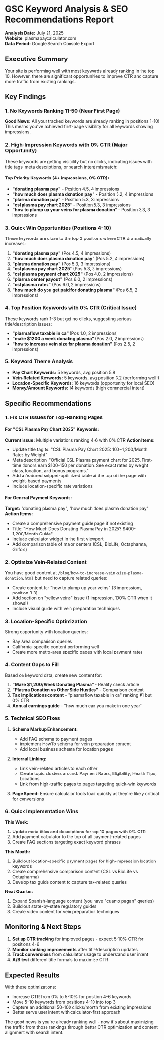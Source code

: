 # GSC Keyword Analysis & SEO Recommendations Report
**Analysis Date:** July 21, 2025  
**Website:** plasmapaycalculator.com  
**Data Period:** Google Search Console Export

## Executive Summary
Your site is performing well with most keywords already ranking in the top 10. However, there are significant opportunities to improve CTR and capture more traffic from existing rankings.

## Key Findings

### 1. No Keywords Ranking 11-50 (Near First Page)
**Good News:** All your tracked keywords are already ranking in positions 1-10! This means you've achieved first-page visibility for all keywords showing impressions.

### 2. High-Impression Keywords with 0% CTR (Major Opportunity)
These keywords are getting visibility but no clicks, indicating issues with title tags, meta descriptions, or search intent mismatch:

#### Top Priority Keywords (4+ impressions, 0% CTR):
- **"donating plasma pay"** - Position 4.5, 4 impressions
- **"how much does plasma donation pay"** - Position 5.2, 4 impressions
- **"plasma donation pay"** - Position 5.3, 3 impressions
- **"csl plasma pay chart 2025"** - Position 5.3, 3 impressions
- **"how to plump up your veins for plasma donation"** - Position 3.3, 3 impressions

### 3. Quick Win Opportunities (Positions 4-10)
These keywords are close to the top 3 positions where CTR dramatically increases:

1. **"donating plasma pay"** (Pos 4.5, 4 impressions)
2. **"how much does plasma donation pay"** (Pos 5.2, 4 impressions) 
3. **"plasma donation pay"** (Pos 5.3, 3 impressions)
4. **"csl plasma pay chart 2025"** (Pos 5.3, 3 impressions)
5. **"csl plasma payment chart 2025"** (Pos 4.0, 2 impressions)
6. **"plasma center payout"** (Pos 6.0, 2 impressions)
7. **"csl plasma rates"** (Pos 6.0, 2 impressions)
8. **"how much do you get paid for donating plasma"** (Pos 6.5, 2 impressions)

### 4. Top Position Keywords with 0% CTR (Critical Issue)
These keywords rank 1-3 but get no clicks, suggesting serious title/description issues:

- **"plasmaflow taxable in ca"** (Pos 1.0, 2 impressions)
- **"make $1200 a week donating plasma"** (Pos 2.0, 2 impressions)
- **"how to increase vein size for plasma donation"** (Pos 2.5, 2 impressions)

### 5. Keyword Theme Analysis
- **Pay Chart Keywords:** 5 keywords, avg position 5.8
- **Vein-Related Keywords:** 5 keywords, avg position 3.2 (performing well!)
- **Location-Specific Keywords:** 16 keywords (opportunity for local SEO)
- **Money/Amount Keywords:** 14 keywords (high commercial intent)

## Specific Recommendations

### 1. Fix CTR Issues for Top-Ranking Pages

#### For "CSL Plasma Pay Chart 2025" Keywords:
**Current Issue:** Multiple variations ranking 4-6 with 0% CTR
**Action Items:**
- Update title tag to: "CSL Plasma Pay Chart 2025: $100-$1,200/Month Rates by Weight"
- Meta description: "Official CSL Plasma payment chart for 2025. First-time donors earn $100-150 per donation. See exact rates by weight class, location, and bonus programs."
- Add a featured snippet-optimized table at the top of the page with weight-based payments
- Include location-specific rate variations

#### For General Payment Keywords:
**Target:** "donating plasma pay", "how much does plasma donation pay"
**Action Items:**
- Create a comprehensive payment guide page if not existing
- Title: "How Much Does Donating Plasma Pay in 2025? $400-1,200/Month Guide"
- Include calculator widget in the first viewport
- Add comparison table of major centers (CSL, BioLife, Octapharma, Grifols)

### 2. Optimize Vein-Related Content

You have good content at `/blog/how-to-increase-vein-size-plasma-donation.html` but need to capture related queries:
- Create content for "how to plump up your veins" (3 impressions, position 3.3)
- Add section on "yellow veins" issue (1 impression, 100% CTR when it shows!)
- Include visual guide with vein preparation techniques

### 3. Location-Specific Optimization

Strong opportunity with location queries:
- Bay Area comparison queries
- California-specific content performing well
- Create more metro-area specific pages with local payment rates

### 4. Content Gaps to Fill

Based on keyword data, create new content for:
1. **"Make $1,200/Week Donating Plasma"** - Reality check article
2. **"Plasma Donation vs Other Side Hustles"** - Comparison content
3. **Tax implications content** - "plasmaflow taxable in ca" ranking #1 but 0% CTR
4. **Annual earnings guide** - "how much can you make in one year"

### 5. Technical SEO Fixes

1. **Schema Markup Enhancement:**
   - Add FAQ schema to payment pages
   - Implement HowTo schema for vein preparation content
   - Add local business schema for location pages

2. **Internal Linking:**
   - Link vein-related articles to each other
   - Create topic clusters around: Payment Rates, Eligibility, Health Tips, Locations
   - Link from high-traffic pages to pages targeting quick-win keywords

3. **Page Speed:** Ensure calculator tools load quickly as they're likely critical for conversions

### 6. Quick Implementation Wins

**This Week:**
1. Update meta titles and descriptions for top 10 pages with 0% CTR
2. Add payment calculator to the top of all payment-related pages
3. Create FAQ sections targeting exact keyword phrases

**This Month:**
1. Build out location-specific payment pages for high-impression location keywords
2. Create comprehensive comparison content (CSL vs BioLife vs Octapharma)
3. Develop tax guide content to capture tax-related queries

**Next Quarter:**
1. Expand Spanish-language content (you have "cuanto pagan" queries)
2. Build out state-by-state regulatory guides
3. Create video content for vein preparation techniques

## Monitoring & Next Steps

1. **Set up CTR tracking** for improved pages - expect 5-10% CTR for positions 4-6
2. **Monitor ranking improvements** after title/description updates
3. **Track conversions** from calculator usage to understand user intent
4. **A/B test** different title formats to maximize CTR

## Expected Results

With these optimizations:
- Increase CTR from 0% to 5-10% for position 4-6 keywords
- Move 5-10 keywords from positions 4-10 into top 3
- Capture an additional 50-100 clicks/month from existing impressions
- Better serve user intent with calculator-first approach

The good news is you're already ranking well - now it's about maximizing the traffic from those rankings through better CTR optimization and content alignment with search intent.